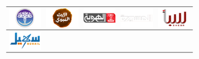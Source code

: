 | ![](https://raw.githubusercontent.com/RevGear/logo/master/Countries/YE/AICTV.png) | ![](https://raw.githubusercontent.com/RevGear/logo/master/Countries/YE/AlerthAlnabawi.png) | ![](https://raw.githubusercontent.com/RevGear/logo/master/Countries/YE/AlHawyah.png) | ![](https://raw.githubusercontent.com/RevGear/logo/master/Countries/YE/AlMasirah.png) | ![](https://raw.githubusercontent.com/RevGear/logo/master/Countries/YE/ShebaTV.png) | 
|:---:|:---:|:---:|:---:|:---:| 
| ![](https://raw.githubusercontent.com/RevGear/logo/master/Countries/YE/SuhailTV.png)  | 
